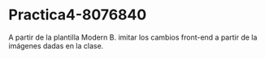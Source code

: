 # Practica4-8076840
A partir de la plantilla Modern B. imitar los cambios front-end a partir de la imágenes dadas en la clase.  
